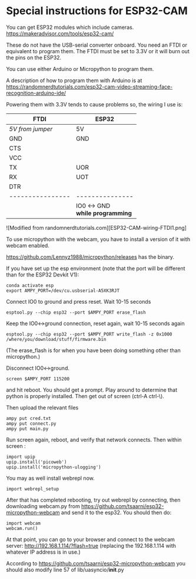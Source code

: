 # Special instructions for ESP32-CAM

You can get ESP32 modules which include cameras.
https://makeradvisor.com/tools/esp32-cam/


These do not have the USB-serial converter onboard.
You need an FTDI or equivalent to program them.
The FTDI must be set to 3.3V or it will burn out the pins on the ESP32.

You can use either Arduino or Micropython to program them.

A description of how to program them with Arduino is at
https://randomnerdtutorials.com/esp32-cam-video-streaming-face-recognition-arduino-ide/

Powering them with 3.3V tends to cause problems so, the wiring I use is:

| FTDI           | ESP32         |
|----------------|---------------|
|*5V from jumper*| 5V            |
| GND            | GND           |
| CTS            |               |
| VCC            |               |
| TX             | UOR           |
| RX             | UOT           |
| DTR            |               |
|----------------|---------------|
||IO0 <-> GND<br> **while programming** |

![Modified from randomnerdtutorials.com][ESP32-CAM-wiring-FTDI1.png]

To use micropython with the webcam, you have to install a version of it
with webcam enabled.

https://github.com/Lennyz1988/micropython/releases has the binary.

If you have set up the esp environment (note that the port will be different than
for the ESP32 Devkit V1):
```
conda activate esp
export AMPY_PORT=/dev/cu.usbserial-A5XK3RJT
```
Connect IO0 to ground and press reset.  Wait 10-15 seconds
```
esptool.py --chip esp32 --port $AMPY_PORT erase_flash
```
Keep the IO0<->ground connection, reset again, wait 10-15 seconds again
```
esptool.py --chip esp32 --port $AMPY_PORT write_flash -z 0x1000 /where/you/download/stuff/firmware.bin
```

(The erase_flash is for when you have been doing something other than micropython.)

Disconnect IO0<->ground.
```
screen $AMPY_PORT 115200
```
and hit reboot.  You should get a prompt.
Play around to determine that python is properly installed.
Then get out of screen (ctrl-A ctrl-\\).

Then upload the relevant files
```
ampy put cred.txt
ampy put connect.py
ampy put main.py
```

Run screen again, reboot, and verify that network connects.  Then within screen :
```
import upip
upip.install('picoweb')
upip.install('micropython-ulogging')
```

You may as well install webrepl now.
```
import webrepl_setup
```
After that has completed rebooting, try out webrepl by connecting,
then downloading webcam.py from
https://github.com/tsaarni/esp32-micropython-webcam
and send it to the esp32.  You should then do:
```
import webcam
webcam.run()
```

At that point, you can go to your browser and connect to the webcam server:
http://192.168.1.114/?flash=true
(replacing the 192.168.1.114 with whatever IP address is in use.)

According to
https://github.com/tsaarni/esp32-micropython-webcam
you should also modify line 57 of lib/uasyncio/__init__.py





